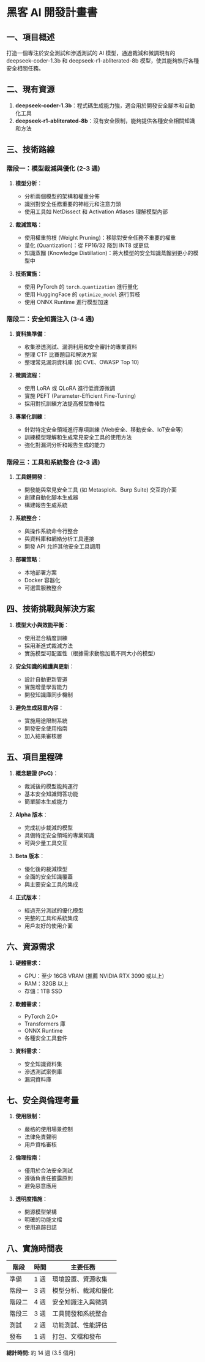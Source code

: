 # 黑客 AI 開發計畫書

## 一、項目概述

打造一個專注於安全測試和滲透測試的 AI 模型，通過裁減和微調現有的 deepseek-coder-1.3b 和 deepseek-r1-abliterated-8b 模型，使其能夠執行各種安全相關任務。

## 二、現有資源

1. **deepseek-coder-1.3b**：程式碼生成能力強，適合用於開發安全腳本和自動化工具
2. **deepseek-r1-abliterated-8b**：沒有安全限制，能夠提供各種安全相關知識和方法

## 三、技術路線

### 階段一：模型裁減與優化 (2-3 週)

1. **模型分析**：
   - 分析兩個模型的架構和權重分佈
   - 識別對安全任務重要的神經元和注意力頭
   - 使用工具如 NetDissect 和 Activation Atlases 理解模型內部

2. **裁減策略**：
   - 使用權重剪枝 (Weight Pruning)：移除對安全任務不重要的權重
   - 量化 (Quantization)：從 FP16/32 降到 INT8 或更低
   - 知識蒸餾 (Knowledge Distillation)：將大模型的安全知識蒸餾到更小的模型中

3. **技術實施**：
   - 使用 PyTorch 的 `torch.quantization` 進行量化
   - 使用 HuggingFace 的 `optimize_model` 進行剪枝
   - 使用 ONNX Runtime 進行模型加速

### 階段二：安全知識注入 (3-4 週)

1. **資料集準備**：
   - 收集滲透測試、漏洞利用和安全審計的專業資料
   - 整理 CTF 比賽題目和解決方案
   - 整理常見漏洞資料庫 (如 CVE、OWASP Top 10)

2. **微調流程**：
   - 使用 LoRA 或 QLoRA 進行低資源微調
   - 實施 PEFT (Parameter-Efficient Fine-Tuning)
   - 採用對抗訓練方法提高模型魯棒性

3. **專業化訓練**：
   - 針對特定安全領域進行專項訓練 (Web安全、移動安全、IoT安全等)
   - 訓練模型理解和生成常見安全工具的使用方法
   - 強化對漏洞分析和報告生成的能力

### 階段三：工具和系統整合 (2-3 週)

1. **工具鏈開發**：
   - 開發能與常見安全工具 (如 Metasploit、Burp Suite) 交互的介面
   - 創建自動化腳本生成器
   - 構建報告生成系統

2. **系統整合**：
   - 與操作系統命令行整合
   - 與資料庫和網絡分析工具連接
   - 開發 API 允許其他安全工具調用

3. **部署策略**：
   - 本地部署方案
   - Docker 容器化
   - 可選雲服務整合

## 四、技術挑戰與解決方案

1. **模型大小與效能平衡**：
   - 使用混合精度訓練
   - 採用漸進式裁減方法
   - 實施模型可配置性（根據需求動態加載不同大小的模型）

2. **安全知識的維護與更新**：
   - 設計自動更新管道
   - 實施增量學習能力
   - 開發知識庫同步機制

3. **避免生成惡意內容**：
   - 實施用途限制系統
   - 開發安全使用指南
   - 加入結果審核層

## 五、項目里程碑

1. **概念驗證 (PoC)**：
   - 裁減後的模型能夠運行
   - 基本安全知識問答功能
   - 簡單腳本生成能力

2. **Alpha 版本**：
   - 完成初步裁減的模型
   - 具備特定安全領域的專業知識
   - 可與少量工具交互

3. **Beta 版本**：
   - 優化後的裁減模型
   - 全面的安全知識覆蓋
   - 與主要安全工具的集成

4. **正式版本**：
   - 經過充分測試的優化模型
   - 完整的工具和系統集成
   - 用戶友好的使用介面

## 六、資源需求

1. **硬體需求**：
   - GPU：至少 16GB VRAM (推薦 NVIDIA RTX 3090 或以上)
   - RAM：32GB 以上
   - 存儲：1TB SSD

2. **軟體需求**：
   - PyTorch 2.0+
   - Transformers 庫
   - ONNX Runtime
   - 各種安全工具套件

3. **資料需求**：
   - 安全知識資料集
   - 滲透測試案例庫
   - 漏洞資料庫

## 七、安全與倫理考量

1. **使用限制**：
   - 嚴格的使用場景控制
   - 法律免責聲明
   - 用戶資格審核

2. **倫理指南**：
   - 僅用於合法安全測試
   - 遵循負責任披露原則
   - 避免惡意應用

3. **透明度措施**：
   - 開源模型架構
   - 明確的功能文檔
   - 使用追踪日誌

## 八、實施時間表

| 階段 | 時間 | 主要任務 |
|------|------|---------|
| 準備 | 1 週 | 環境設置、資源收集 |
| 階段一 | 3 週 | 模型分析、裁減和優化 |
| 階段二 | 4 週 | 安全知識注入與微調 |
| 階段三 | 3 週 | 工具開發和系統整合 |
| 測試 | 2 週 | 功能測試、性能評估 |
| 發布 | 1 週 | 打包、文檔和發布 |

**總計時間**: 約 14 週 (3.5 個月) 